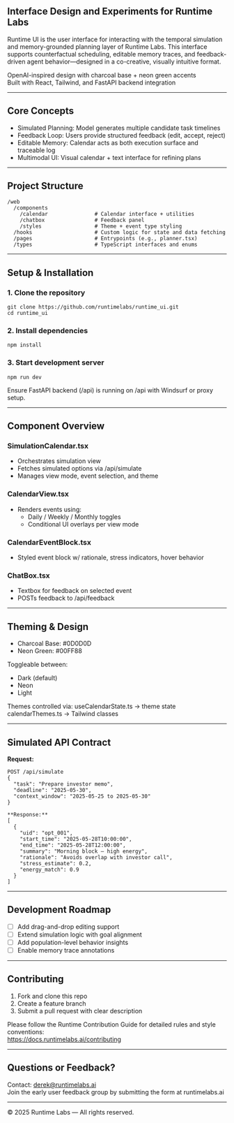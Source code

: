 ## Interface Design and Experiments for Runtime Labs

Runtime UI is the user interface for interacting with the temporal simulation and memory-grounded planning layer of Runtime Labs. This interface supports counterfactual scheduling, editable memory traces, and feedback-driven agent behavior—designed in a co-creative, visually intuitive format.

OpenAI-inspired design with charcoal base + neon green accents  
Built with React, Tailwind, and FastAPI backend integration

---

## Core Concepts

- Simulated Planning: Model generates multiple candidate task timelines
- Feedback Loop: Users provide structured feedback (edit, accept, reject)
- Editable Memory: Calendar acts as both execution surface and traceable log
- Multimodal UI: Visual calendar + text interface for refining plans

---

## Project Structure

```
/web  
  /components  
    /calendar               # Calendar interface + utilities  
    /chatbox                # Feedback panel  
    /styles                 # Theme + event type styling  
  /hooks                    # Custom logic for state and data fetching  
  /pages                    # Entrypoints (e.g., planner.tsx)  
  /types                    # TypeScript interfaces and enums  
```

---

## Setup & Installation

### 1. Clone the repository

```
git clone https://github.com/runtimelabs/runtime_ui.git  
cd runtime_ui
```

### 2. Install dependencies

```
npm install  
```

### 3. Start development server

```
npm run dev
```

Ensure FastAPI backend (/api) is running on /api with Windsurf or proxy setup.

---

## Component Overview

### SimulationCalendar.tsx

- Orchestrates simulation view
- Fetches simulated options via /api/simulate
- Manages view mode, event selection, and theme

### CalendarView.tsx

- Renders events using:
  - Daily / Weekly / Monthly toggles
  - Conditional UI overlays per view mode

### CalendarEventBlock.tsx

- Styled event block w/ rationale, stress indicators, hover behavior

### ChatBox.tsx

- Textbox for feedback on selected event
- POSTs feedback to /api/feedback

---

## Theming & Design

- Charcoal Base: #0D0D0D  
- Neon Green: #00FF88  

Toggleable between:

- Dark (default)
- Neon
- Light

Themes controlled via:
useCalendarState.ts → theme state  
calendarThemes.ts → Tailwind classes

---

## Simulated API Contract

**Request:**

```
POST /api/simulate  
{
  "task": "Prepare investor memo",  
  "deadline": "2025-05-30",  
  "context_window": "2025-05-25 to 2025-05-30"  
}

**Response:**
[
  {
    "uid": "opt_001",
    "start_time": "2025-05-28T10:00:00",
    "end_time": "2025-05-28T12:00:00",
    "summary": "Morning block — high energy",
    "rationale": "Avoids overlap with investor call",
    "stress_estimate": 0.2,
    "energy_match": 0.9
  }
]
```
---

## Development Roadmap

- [ ] Add drag-and-drop editing support  
- [ ] Extend simulation logic with goal alignment  
- [ ] Add population-level behavior insights  
- [ ] Enable memory trace annotations

---

## Contributing

1. Fork and clone this repo  
2. Create a feature branch  
3. Submit a pull request with clear description  

Please follow the Runtime Contribution Guide for detailed rules and style conventions:  
https://docs.runtimelabs.ai/contributing

---

## Questions or Feedback?

Contact: derek@runtimelabs.ai  
Join the early user feedback group by submitting the form at runtimelabs.ai

---

© 2025 Runtime Labs — All rights reserved.
